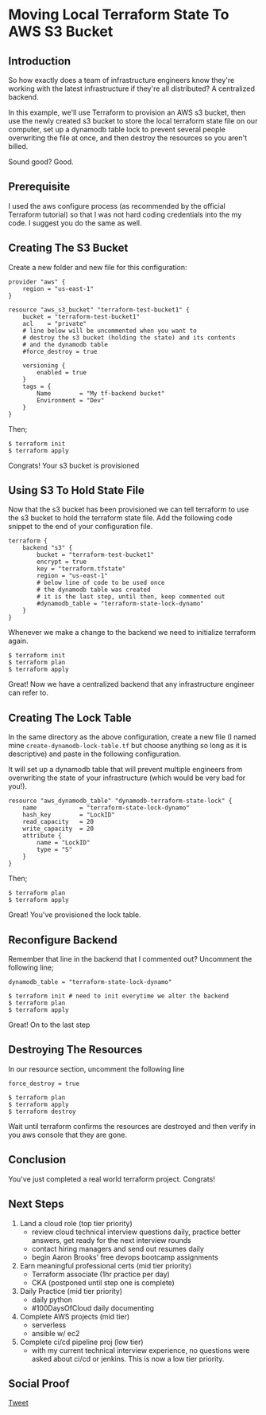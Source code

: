 
# Moving Local Terraform State To AWS S3 Bucket

## Introduction

So how exactly does a team of infrastructure engineers know they're working with the latest infrastructure if they're all distributed? A centralized backend. 

In this example, we'll use Terraform to provision an AWS s3 bucket, then use the newly created s3 bucket to store the local terraform state file on our computer, set up a dynamodb table lock to prevent several people overwriting the file at once, and then destroy the resources so you aren't billed. 

Sound good? Good. 

## Prerequisite

I used the aws configure process (as recommended by the official Terraform tutorial) so that I was not hard coding credentials into the my code. I suggest you do the same as well.

## Creating The S3 Bucket

Create a new folder and new file for this configuration:

```
provider "aws" {
    region = "us-east-1"
}

resource "aws_s3_bucket" "terraform-test-bucket1" {
    bucket = "terraform-test-bucket1"
    acl    = "private"
    # line below will be uncommented when you want to
    # destroy the s3 bucket (holding the state) and its contents
    # and the dynamodb table
    #force_destroy = true
    
    versioning {
        enabled = true
    }
    tags = {
        Name        = "My tf-backend bucket"
        Environment = "Dev"
    }
}

```

Then;
```
$ terraform init
$ terraform apply
```

Congrats! Your s3 bucket is provisioned

## Using S3 To Hold State File

Now that the s3 bucket has been provisioned we can tell terraform to use the s3 bucket to hold the terraform state file. Add the following code snippet to the end of your configuration file.

```
terraform {
    backend "s3" {
        bucket = "terraform-test-bucket1"
        encrypt = true
        key = "terraform.tfstate"
        region = "us-east-1"
        # below line of code to be used once 
        # the dynamodb table was created
        # it is the last step, until then, keep commented out
        #dynamodb_table = "terraform-state-lock-dynamo"
    }
}
```

Whenever we make a change to the backend we need to initialize terraform again.

```
$ terraform init
$ terraform plan
$ terraform apply
```

Great! Now we have a centralized backend that any infrastructure engineer can refer to. 

## Creating The Lock Table

In the same directory as the above configuration, create a new file (I named mine ```create-dynamodb-lock-table.tf``` but choose anything so long as it is descriptive) and paste in the following configuration.

It will set up a dynamodb table that will prevent multiple engineers from overwriting the state of your infrastructure (which would be very bad for you!). 

```
resource "aws_dynamodb_table" "dynamodb-terraform-state-lock" {
    name            = "terraform-state-lock-dynamo"
    hash_key        = "LockID"
    read_capacity   = 20
    write_capacity  = 20
    attribute {
        name = "LockID"
        type = "S"
    }
}
```

Then;
```
$ terraform plan
$ terraform apply
```
Great! You've provisioned the lock table.

## Reconfigure Backend

Remember that line in the backend that I commented out? Uncomment the following line;

```
dynamodb_table = "terraform-state-lock-dynamo"
```

```
$ terraform init # need to init everytime we alter the backend
$ terraform plan
$ terraform apply
```

Great! On to the last step

## Destroying The Resources

In our resource section, uncomment the following line

```
force_destroy = true
```

```
$ terraform plan
$ terraform apply
$ terraform destroy
```

Wait until terraform confirms the resources are destroyed and then verify in you aws console that they are gone.

## Conclusion

You've just completed a real world terraform project. Congrats!

## Next Steps

1) Land a cloud role (top tier priority)
    - review cloud technical interview questions daily, practice better answers, get ready for the next interview rounds
    - contact hiring managers and send out resumes daily
    - begin Aaron Brooks' free devops bootcamp assignments
2) Earn meaningful professional certs (mid tier priority)
    - Terraform associate (1hr practice per day)
    - CKA (postponed until step one is complete)
3) Daily Practice (mid tier priority)
    - daily python
    - #100DaysOfCloud daily documenting
4) Complete AWS projects (mid tier)
    - serverless
    - ansible w/ ec2
5) Complete ci/cd pipeline proj (low tier)
    - with my current technical interview experience, no questions were asked about ci/cd or jenkins. This is now a low tier priority.

## Social Proof

[Tweet](https://twitter.com/lrnallday/status/1348652710053240832)
